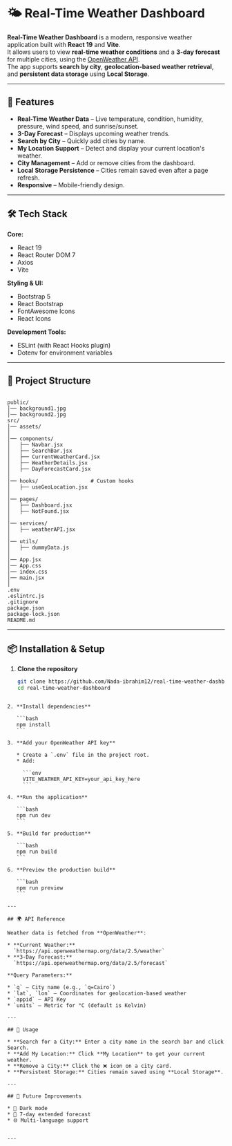 # 🌤️ Real-Time Weather Dashboard

**Real-Time Weather Dashboard** is a modern, responsive weather application built with **React 19** and **Vite**.  
It allows users to view **real-time weather conditions** and a **3-day forecast** for multiple cities, using the [OpenWeather API](https://openweathermap.org/api).  
The app supports **search by city**, **geolocation-based weather retrieval**, and **persistent data storage** using **Local Storage**.

---

## 🚀 Features

- **Real-Time Weather Data** – Live temperature, condition, humidity, pressure, wind speed, and sunrise/sunset.
- **3-Day Forecast** – Displays upcoming weather trends.
- **Search by City** – Quickly add cities by name.
- **My Location Support** – Detect and display your current location's weather.
- **City Management** – Add or remove cities from the dashboard.
- **Local Storage Persistence** – Cities remain saved even after a page refresh.
- **Responsive** – Mobile-friendly design.

---

## 🛠️ Tech Stack

**Core:**
- React 19  
- React Router DOM 7  
- Axios  
- Vite

**Styling & UI:**
- Bootstrap 5  
- React Bootstrap  
- FontAwesome Icons  
- React Icons  

**Development Tools:**
- ESLint (with React Hooks plugin)  
- Dotenv for environment variables

---

## 📂 Project Structure

```

public/
│── background1.jpg
│── background2.jpg
src/
│── assets/                
│
│── components/           
│   ├── Navbar.jsx
│   ├── SearchBar.jsx
│   ├── CurrentWeatherCard.jsx
│   ├── WeatherDetails.jsx
│   ├── DayForecastCard.jsx
│
│── hooks/                 # Custom hooks
│   ├── useGeoLocation.jsx
│
│── pages/                 
│   ├── Dashboard.jsx
│   ├── NotFound.jsx
│
│── services/             
│   ├── weatherAPI.jsx
│
│── utils/                
│   ├── dummyData.js
│
│── App.jsx
│── App.css
│── index.css
│── main.jsx
│
.env
.eslintrc.js
.gitignore
package.json
package-lock.json
README.md

````

---

## 📦 Installation & Setup

1. **Clone the repository**
   ```bash
   git clone https://github.com/Nada-ibrahim12/real-time-weather-dashboard
   cd real-time-weather-dashboard
````

2. **Install dependencies**

   ```bash
   npm install
   ```

3. **Add your OpenWeather API key**

   * Create a `.env` file in the project root.
   * Add:

     ```env
     VITE_WEATHER_API_KEY=your_api_key_here
     ```

4. **Run the application**

   ```bash
   npm run dev
   ```

5. **Build for production**

   ```bash
   npm run build
   ```

6. **Preview the production build**

   ```bash
   npm run preview
   ```

---

## 🌍 API Reference

Weather data is fetched from **OpenWeather**:

* **Current Weather:**
  `https://api.openweathermap.org/data/2.5/weather`
* **3-Day Forecast:**
  `https://api.openweathermap.org/data/2.5/forecast`

**Query Parameters:**

* `q` – City name (e.g., `q=Cairo`)
* `lat`, `lon` – Coordinates for geolocation-based weather
* `appid` – API Key
* `units` – Metric for °C (default is Kelvin)

---

## 🎯 Usage

* **Search for a City:** Enter a city name in the search bar and click Search.
* **Add My Location:** Click **My Location** to get your current weather.
* **Remove a City:** Click the ❌ icon on a city card.
* **Persistent Storage:** Cities remain saved using **Local Storage**.

---

## 📌 Future Improvements

* 🌙 Dark mode
* 📅 7-day extended forecast
* 🌐 Multi-language support


---
